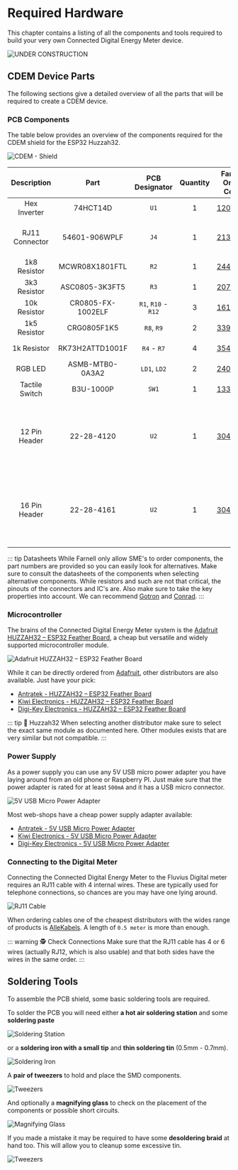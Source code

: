 # Required Hardware

This chapter contains a listing of all the components and tools required to build your very own Connected Digital Energy Meter device.

![UNDER CONSTRUCTION](./images/underconstruction.jpg)

<!-- TODO - Add a picture here of all the components layed out -->

## CDEM Device Parts

The following sections give a detailed overview of all the parts that will be required to create a CDEM device.

### PCB Components

The table below provides an overview of the components required for the CDEM shield for the ESP32 Huzzah32.

![CDEM - Shield](./images/cdem_v3.png)

| Description | Part | PCB Designator | Quantity | Farnell Order Code | Key Properties |
| :---: | :---: |  :---: |  :---: |  :---: |  :---: |
| Hex Inverter | 74HCT14D | `U1` | 1 | [1201304](https://be.farnell.com/nexperia/74hct14d/74hct-cmos-smd-74hct14-soic14/dp/1201304) | 14 Pins SOIC |
| RJ11 Connector | 54601-906WPLF | `J4` | 1 | [2135977](https://be.farnell.com/amphenol-icc-fci/54601-906wplf/modular-jack-tht-r-a-rj12-6p6c/dp/2135977) | Right Angle, Through Hole |
| 1k8 Resistor | MCWR08X1801FTL | `R2` | 1 | [2447595](https://be.farnell.com/multicomp/mcwr08x1801ftl/res-1k8-1-0-125w-0805-thick-film/dp/2447595) | SMD 0805 |
| 3k3 Resistor | ASC0805-3K3FT5 | `R3` | 1 | [2078957](https://be.farnell.com/tt-electronics-welwyn/asc0805-3k3ft5/res-3k3-1-0-125w-0805-thick-film/dp/2078957) | SMD 0805 |
| 10k Resistor | CR0805-FX-1002ELF | `R1`, `R10` - `R12` | 3 | [1612522](https://be.farnell.com/bourns/cr0805-fx-1002elf/res-10k-1-0-125w-0805-thick-film/dp/1612522) | SMD 0805 |
| 1k5 Resistor | CRG0805F1K5 | `R8`, `R9` | 2 | [3399596](https://be.farnell.com/neohm-te-connectivity/crg0805f1k5/res-1k5-1-0-125w-0805-thick-film/dp/3399596) | SMD 0805 |
| 1k Resistor | RK73H2ATTD1001F | `R4` - `R7` | 4 | [3548772](https://be.farnell.com/webapp/wcs/stores/servlet/ProductDisplay?catalogId=15001&langId=32&storeId=10154&urlLangId=32&productId=268867943) | SMD 0805 |
| RGB LED | ASMB-MTB0-0A3A2 | `LD1`, `LD2` | 2 | [2401105](https://be.farnell.com/broadcom-limited/asmb-mtb0-0a3a2/led-hb-rgb-0-09w-plcc-4/dp/2401105) | SMD, PLCC-4 |
| Tactile Switch | B3U-1000P | `SW1` | 1 | [1333652](https://be.farnell.com/omron/b3u-1000p/switch-spst-no-0-05a-12v-smd/dp/1333652) | SMD, SPST-NO |
| 12 Pin Header | 22-28-4120 | `U2` | 1 | [3049539](https://be.farnell.com/molex/22-28-4120/connector-header-12pos-1row-2/dp/3049539) | Male, 2.54 mm Pitch, 1 Rows, 12 Contacts, Through Hole Straight |
| 16 Pin Header | 22-28-4161 | `U2` | 1 | [3049545](https://be.farnell.com/molex/22-28-4161/connector-header-16pos-1row-2/dp/3049545) | Male, 2.54 mm Pitch, 1 Rows, 16 Contacts, Through Hole Straight |

::: tip Datasheets
While Farnell only allow SME's to order components, the part numbers are provided so you can easily look for alternatives. Make sure to consult the datasheets of the components when selecting alternative components. While resistors and such are not that critical, the pinouts of the connectors and IC's are. Also make sure to take the key properties into account. We can recommend [Gotron](https://www.gotron.be/) and [Conrad](https://www.conrad.be/).
:::

### Microcontroller

The brains of the Connected Digital Energy Meter system is the [Adafruit HUZZAH32 – ESP32 Feather Board](https://www.adafruit.com/product/3405), a cheap but versatile and widely supported microcontroller module.

![Adafruit HUZZAH32 – ESP32 Feather Board](./images/esp32_huzzah32.jpg)

While it can be directly ordered from [Adafruit](https://www.adafruit.com/product/3405), other distributors are also available. Just have your pick:

* [Antratek - HUZZAH32 – ESP32 Feather Board](https://www.antratek.be/huzzah32-esp32-feather-board)
* [Kiwi Electronics - HUZZAH32 – ESP32 Feather Board](https://www.kiwi-electronics.nl/adafruit-huzzah32-esp32-feather-board)
* [Digi-Key Electronics - HUZZAH32 – ESP32 Feather Board](https://www.digikey.be/product-detail/en/adafruit-industries-llc/3405/1528-2181-ND/7244967)

::: tip 🔎 Huzzah32
When selecting another distributor make sure to select the exact same module as documented here. Other modules exists that are very similar but not compatible.
:::

### Power Supply

As a power supply you can use any 5V USB micro power adapter you have laying around from an old phone or Raspberry PI. Just make sure that the power adapter is rated for at least `500mA` and it has a USB micro connector.

![5V USB Micro Power Adapter](./images/power_supply.jpg)

Most web-shops have a cheap power supply adapter available:

* [Antratek - 5V USB Micro Power Adapter](https://www.antratek.be/microusb-adapter-5v-2a)
* [Kiwi Electronics - 5V USB Micro Power Adapter](https://www.kiwi-electronics.nl/raspberry-pi-voeding-5-1v-2-5a-wit-eu-uk-us-au-plug)
* [Digi-Key Electronics - 5V USB Micro Power Adapter](https://www.digikey.be/product-detail/en/cui-inc/SWI3-5-E-MUB/102-4481-ND/7784532)

### Connecting to the Digital Meter

Connecting the Connected Digital Energy Meter to the Fluvius Digital meter requires an RJ11 cable with 4 internal wires. These are typically used for telephone connections, so chances are you may have one lying around.

![RJ11 Cable](./images/rj11_cable.jpg)

When ordering cables one of the cheapest distributors with the wides range of products is [AlleKabels](https://www.allekabels.nl/rj11-kabel/7399/1377759/rj11-kabel.html). A length of `0.5 meter` is more than enough.

::: warning 🕵️ Check Connections
Make sure that the RJ11 cable has 4 or 6 wires (actually RJ12, which is also usable) and that both sides have the wires in the same order.
:::

## Soldering Tools

To assemble the PCB shield, some basic soldering tools are required.

To solder the PCB you will need either **a hot air soldering station** and some **soldering paste**

![Soldering Station](./images/soldering_station.png)

or a **soldering iron with a small tip** and **thin soldering tin** (0.5mm - 0.7mm).

![Soldering Iron](./images/soldering_iron.png)

A **pair of tweezers** to hold and place the SMD components.

![Tweezers](./images/tweezers.jpg)

And optionally a **magnifying glass** to check on the placement of the components or possible short circuits.

![Magnifying Glass](./images/magnifying_glass.jpg)

If you made a mistake it may be required to have some **desoldering braid** at hand too. This will allow you to cleanup some excessive tin.

![Tweezers](./images/desoldering_braid.png)
